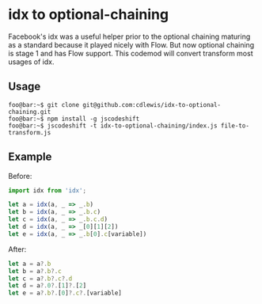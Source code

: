 # idx to optional-chaining

Facebook's idx was a useful helper prior to the optional chaining maturing as a standard because it
played nicely with Flow. But now optional chaining is stage 1 and has Flow support. This codemod
will convert transform most usages of idx.

## Usage

```console
foo@bar:~$ git clone git@github.com:cdlewis/idx-to-optional-chaining.git
foo@bar:~$ npm install -g jscodeshift
foo@bar:~$ jscodeshift -t idx-to-optional-chaining/index.js file-to-transform.js
```

## Example

Before:

```js
import idx from 'idx';

let a = idx(a, _ => _.b) 
let b = idx(a, _ => _.b.c)
let c = idx(a, _ => _.b.c.d)
let d = idx(a, _ => _[0][1][2])
let e = idx(a, _ => _.b[0].c[variable])
```

After:

```js
let a = a?.b
let b = a?.b?.c
let c = a?.b?.c?.d
let d = a?.0?.[1]?.[2]
let e = a?.b?.[0]?.c?.[variable]
```
